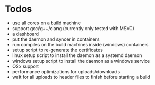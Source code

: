 # Todos

- use all cores on a build machine
- support gcc/g++/clang (currently only tested with MSVC)
- a dashboard
- put the daemon and syncer in containers
- run compiles on the build machines inside (windows) containers
- setup script to re-generate the certificates
- linux setup script to install the daemon as a systemd daemon
- windows setup script to install the daemon as a windows service
- OSx support
- performance optimizations for uploads/downloads
- wait for all uploads to header files to finish before starting a build